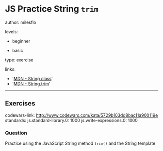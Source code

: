 # JS Practice String `trim`
author: milesflo

levels:

  - beginner

  - basic

type: exercise

links:

  - '[MDN - String class](https://developer.mozilla.org/en-US/docs/Web/JavaScript/Reference/Global_Objects/String)'
  - '[MDN - String.trim](https://developer.mozilla.org/en-US/docs/Web/JavaScript/Reference/Global_Objects/String/trim)'

---
## Exercises
codewars-link: http://www.codewars.com/kata/5729b103dd8bac11a900119e
standards:
  js.standard-library.0: 1000
  js.write-expressions.0: 1000
### Question
Practice using the JavaScript String method `trim()` and the String template

